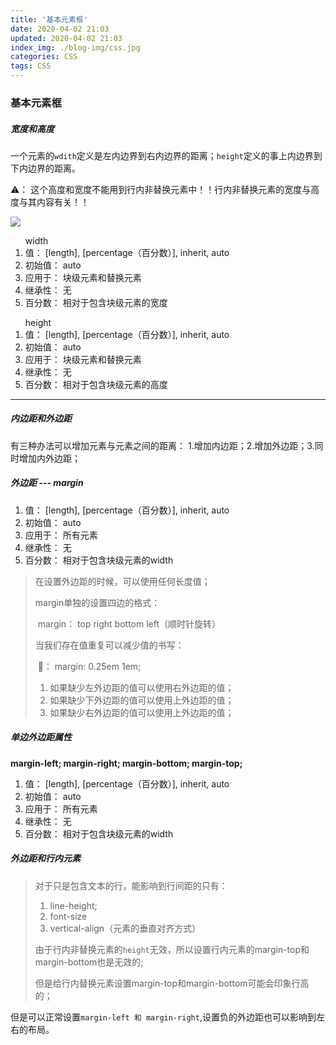 ```yaml
---
title: '基本元素框'
date: 2020-04-02 21:03
updated: 2020-04-02 21:03
index_img: ./blog-img/css.jpg
categories: CSS
tags: CSS
---
```


### 基本元素框

##### 宽度和高度

<p>一个元素的<code>wdith</code>定义是左内边界到右内边界的距离；<code>height</code>定义的事上内边界到下内边界的距离。</p>

<p>⚠️： 这个高度和宽度不能用到行内非替换元素中！！行内非替换元素的宽度与高度与其内容有关！！</p>

![](https://moki-blog.oss-cn-chengdu.aliyuncs.com/blogImg/CSSElementBox.png)

<ol>
  width
  <li>值： [length], [percentage（百分数）], inherit, auto</li>
  <li>初始值： auto</li>
  <li>应用于： 块级元素和替换元素</li>
  <li>继承性： 无</li>
  <li>百分数： 相对于包含块级元素的宽度</li>
</ol>

<ol>
  height
  <li>值： [length], [percentage（百分数）], inherit, auto</li>
  <li>初始值： auto</li>
  <li>应用于： 块级元素和替换元素</li>
  <li>继承性： 无</li>
  <li>百分数： 相对于包含块级元素的高度</li>
</ol>

<hr/>

##### 内边距和外边距

<p>有三种办法可以增加元素与元素之间的距离： 1.增加内边距；2.增加外边距；3.同时增加内外边距；</p>

##### 外边距 --- margin

<ol>
  <li>值： [length], [percentage（百分数）], inherit, auto</li>
  <li>初始值： auto</li>
  <li>应用于： 所有元素</li>
  <li>继承性： 无</li>
  <li>百分数： 相对于包含块级元素的width</li>
</ol>

>在设置外边距的时候，可以使用任何长度值；
>
>margin单独的设置四边的格式：
>
>​	margin： top right bottom left（顺时针旋转）
>
>当我们存在值重复可以减少值的书写：
>
>​	🌰： margin: 0.25em  1em;
>
>	1.	如果缺少左外边距的值可以使用右外边距的值；
> 	2.	如果缺少下外边距的值可以使用上外边距的值；
> 	3.	如果缺少右外边距的值可以使用上外边距的值；

##### 单边外边距属性

<strong>margin-left; margin-right; margin-bottom; margin-top;</strong>

<ol>
  <li>值： [length], [percentage（百分数）], inherit, auto</li>
  <li>初始值： auto</li>
  <li>应用于： 所有元素</li>
  <li>继承性： 无</li>
  <li>百分数： 相对于包含块级元素的width</li>
</ol>

##### 外边距和行内元素

>对于只是包含文本的行，能影响到行间距的只有：
>
>	1.	line-height;
> 	2.	font-size
> 	3.	vertical-align（元素的垂直对齐方式）
>
>由于行内非替换元素的<code>height</code>无效，所以设置行内元素的margin-top和margin-bottom也是无效的;
>
>但是给行内替换元素设置margin-top和margin-bottom可能会印象行高的；

<p>但是可以正常设置<code>margin-left 和 margin-right</code>,设置负的外边距也可以影响到左右的布局。</p>
